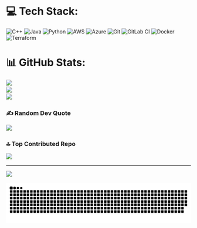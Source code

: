 
# 💻 Tech Stack:
![C++](https://img.shields.io/badge/c++-%2300599C.svg?style=for-the-badge&logo=c%2B%2B&logoColor=white) ![Java](https://img.shields.io/badge/java-%23ED8B00.svg?style=for-the-badge&logo=openjdk&logoColor=white) ![Python](https://img.shields.io/badge/python-3670A0?style=for-the-badge&logo=python&logoColor=ffdd54) ![AWS](https://img.shields.io/badge/AWS-%23FF9900.svg?style=for-the-badge&logo=amazon-aws&logoColor=white) ![Azure](https://img.shields.io/badge/azure-%230072C6.svg?style=for-the-badge&logo=microsoftazure&logoColor=white) ![Git](https://img.shields.io/badge/git-%23F05033.svg?style=for-the-badge&logo=git&logoColor=white) ![GitLab CI](https://img.shields.io/badge/gitlab%20CI-%23181717.svg?style=for-the-badge&logo=gitlab&logoColor=white) ![Docker](https://img.shields.io/badge/docker-%230db7ed.svg?style=for-the-badge&logo=docker&logoColor=white) ![Terraform](https://img.shields.io/badge/terraform-%235835CC.svg?style=for-the-badge&logo=terraform&logoColor=white)


# 📊 GitHub Stats:
![](https://github-readme-stats.vercel.app/api?username=HrishiDarade&theme=dark&hide_border=false&include_all_commits=false&count_private=false)<br/>
![](https://nirzak-streak-stats.vercel.app/?user=HrishiDarade&theme=dark&hide_border=false)<br/>
![](https://github-readme-stats.vercel.app/api/top-langs/?username=HrishiDarade&theme=dark&hide_border=false&include_all_commits=false&count_private=false&layout=compact)

### ✍️ Random Dev Quote
![](https://quotes-github-readme.vercel.app/api?type=horizontal&theme=radical)

### 🔝 Top Contributed Repo
![](https://github-contributor-stats.vercel.app/api?username=HrishiDarade&limit=5&theme=dark&combine_all_yearly_contributions=true)

---
[![](https://visitcount.itsvg.in/api?id=HrishiDarade&icon=0&color=0)](https://visitcount.itsvg.in)

<!-- Proudly created with GPRM ( https://gprm.itsvg.in ) -->

<!-- Proudly created with GPRM ( https://gprm.itsvg.in ) -->
<!---
HrishiDarade/HrishiDarade is a ✨ special ✨ repository because its `README.md` (this file) appears on your GitHub profile.
You can click the Preview link to take a look at your changes.!--->


<picture>
  <source media="(prefers-color-scheme: dark)" srcset="https://raw.githubusercontent.com/HrishiDarade/HrishiDarade/output/github-snake-dark.svg" />
  <source media="(prefers-color-scheme: light)" srcset="https://raw.githubusercontent.com/HrishiDarade/HrishiDarade/output/github-snake.svg" />
  <img alt="github-snake" src="https://raw.githubusercontent.com/HrishiDarade/HrishiDarade/output/github-snake.svg" />
</picture>
